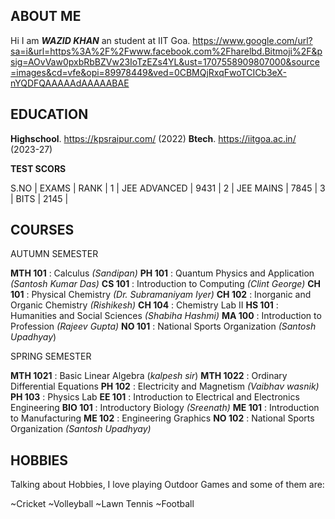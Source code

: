 ## **ABOUT ME**

Hi I am ***WAZID KHAN*** an  student at IIT Goa.
https://www.google.com/url?sa=i&url=https%3A%2F%2Fwww.facebook.com%2Fharelbd.Bitmoji%2F&psig=AOvVaw0pxbRbBZVw23IoTzEZs4YL&ust=1707558909807000&source=images&cd=vfe&opi=89978449&ved=0CBMQjRxqFwoTCICb3eX-nYQDFQAAAAAdAAAAABAE

## **EDUCATION**

**Highschool**. https://kpsraipur.com/ (2022)
**Btech**. https://iitgoa.ac.in/ (2023-27)

 **TEST SCORS**

S.NO | EXAMS  | RANK  |
1 | JEE ADVANCED | 9431  |
2 | JEE MAINS | 7845 |
3 | BITS | 2145 |

## **COURSES**
AUTUMN SEMESTER

**MTH 101** : Calculus *(Sandipan)*
**PH 101**   : Quantum Physics and Application *(Santosh Kumar Das)*
**CS 101**  : Introduction to Computing *(Clint George)*
**CH 101** : Physical Chemistry *(Dr. Subramaniyam Iyer)*
**CH 102** : Inorganic and Organic Chemistry *(Rishikesh)*
**CH 104** : Chemistry Lab II 
**HS 101** :  Humanities and Social Sciences *(Shabiha Hashmi)*
**MA 100** : Introduction to Profession *(Rajeev Gupta)*
**NO 101** : National Sports Organization *(Santosh Upadhyay*)
 
SPRING SEMESTER

**MTH 1021** : Basic Linear Algebra (*kalpesh sir*) 
**MTH 1022** : Ordinary Differential Equations 
**PH 102** : Electricity and Magnetism *(Vaibhav wasnik)*
**PH 103** : Physics Lab 
**EE 101**  : Introduction to Electrical and Electronics Engineering
**BIO 101** : Introductory Biology *(Sreenath)* 
**ME 101** : Introduction to Manufacturing 
**ME 102** : Engineering Graphics 
**NO 102** : National Sports Organization *(Santosh Upadhyay)*

## **HOBBIES**
Talking about Hobbies, I love playing Outdoor  Games and some of them     are:

~Cricket
~Volleyball
~Lawn Tennis
~Football

